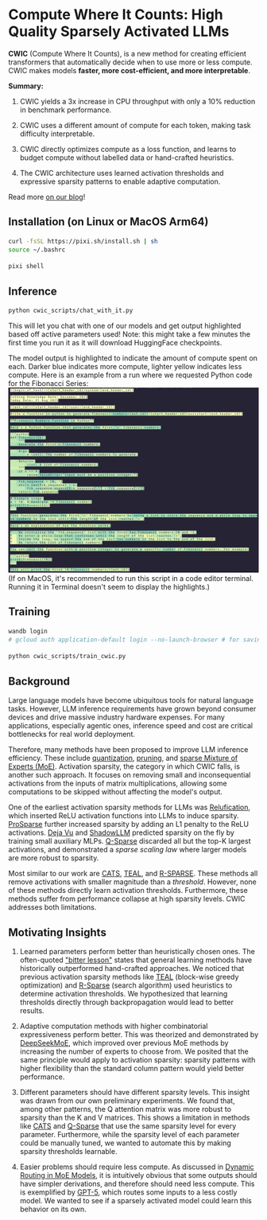 # Compute Where It Counts: High Quality Sparsely Activated LLMs

**CWIC** (Compute Where It Counts), is a new method for creating efficient transformers that automatically decide when to use more or less compute. CWIC makes models **faster, more cost-efficient, and more interpretable**.

**Summary:**

1. CWIC yields a 3x increase in CPU throughput with only a 10% reduction in benchmark performance.

2. CWIC uses a different amount of compute for each token, making task difficulty interpretable.

3. CWIC directly optimizes compute as a loss function, and learns to budget compute without labelled data or hand-crafted heuristics.

4. The CWIC architecture uses learned activation thresholds and expressive sparsity patterns to enable adaptive computation.

Read more [on our blog](https://crystalai.org/blog/2025-08-18-compute-where-it-counts)!

## Installation (on Linux or MacOS Arm64)
```sh
curl -fsSL https://pixi.sh/install.sh | sh
source ~/.bashrc

pixi shell
```

## Inference
```sh
python cwic_scripts/chat_with_it.py
```
This will let you chat with one of our models and get output highlighted based off active parameters used!
Note: this might take a few minutes the first time you run it as it will download HuggingFace checkpoints.

The model output is highlighted to indicate the amount of compute spent on each. Darker blue indicates more compute, lighter yellow indicates less compute. Here is an example from a run where we requested Python code for the Fibonacci Series:
![chat_terminal.png](assets/chat_terminal.png)
(If on MacOS, it's recommended to run this script in a code editor terminal. Running it in Terminal doesn't seem to display the highlights.)

## Training
```sh
wandb login
# gcloud auth application-default login --no-launch-browser # for saving checkpoints to google cloud

python cwic_scripts/train_cwic.py
```

## Background
Large language models have become ubiquitous tools for natural language tasks. However, LLM inference requirements have grown beyond consumer devices and drive massive industry hardware expenses. For many applications, especially agentic ones, inference speed and cost are critical bottlenecks for real world deployment.

Therefore, many methods have been proposed to improve LLM inference efficiency. These include [quantization](https://arxiv.org/abs/2402.16775), [pruning](https://arxiv.org/abs/2305.11627), and [sparse Mixture of Experts (MoE)](https://arxiv.org/abs/1701.06538). Activation sparsity, the category in which CWIC falls, is another such approach. It focuses on removing small and inconsequential activations from the inputs of matrix multiplications, allowing some computations to be skipped without affecting the model's output.

One of the earliest activation sparsity methods for LLMs was [Relufication](https://arxiv.org/abs/2310.04564), which inserted ReLU activation functions into LLMs to induce sparsity. [ProSparse](https://arxiv.org/abs/2402.13516v4) further increased sparsity by adding an L1 penalty to the ReLU activations. [Deja Vu](https://arxiv.org/abs/2310.17157) and [ShadowLLM](https://arxiv.org/abs/2406.16635) predicted sparsity on the fly by training small auxiliary MLPs. [Q-Sparse](https://arxiv.org/abs/2407.10969) discarded all but the top-K largest activations, and demonstrated a *sparse scaling law* where larger models are more robust to sparsity.

Most similar to our work are [CATS](https://arxiv.org/abs/2404.08763), [TEAL](https://www.together.ai/blog/teal-training-free-activation-sparsity-in-large-language-models), and [R-SPARSE](https://arxiv.org/abs/2504.19449). These methods all remove activations with smaller magnitude than a *threshold*. However, none of these methods directly learn activation thresholds. Furthermore, these methods suffer from performance collapse at high sparsity levels. CWIC addresses both limitations.

## Motivating Insights

1. Learned parameters perform better than heuristically chosen ones. The often-quoted ["bitter lesson"](http://www.incompleteideas.net/IncIdeas/BitterLesson.html) states that general learning methods have historically outperformed hand-crafted approaches. We noticed that previous activation sparsity methods like [TEAL](https://www.together.ai/blog/teal-training-free-activation-sparsity-in-large-language-models) (block-wise greedy optimization) and [R-Sparse](https://arxiv.org/abs/2504.19449) (search algorithm) used heuristics to determine activation thresholds. We hypothesized that learning thresholds directly through backpropagation would lead to better results.

2. Adaptive computation methods with higher combinatorial expressiveness perform better. This was theorized and demonstrated by [DeepSeekMoE](https://arxiv.org/abs/2401.06066), which improved over previous MoE methods by increasing the number of experts to choose from. We posited that the same principle would apply to activation sparsity: sparsity patterns with higher flexibility than the standard column pattern would yield better performance.

3. Different parameters should have different sparsity levels. This insight was drawn from our own preliminary experiments. We found that, among other patterns, the Q attention matrix was more robust to sparsity than the K and V matrices. This shows a limitation in methods like [CATS](https://arxiv.org/abs/2404.08763) and [Q-Sparse](https://arxiv.org/abs/2407.10969) that use the same sparsity level for every parameter. Furthermore, while the sparsity level of each parameter could be manually tuned, we wanted to automate this by making sparsity thresholds learnable.

4. Easier problems should require less compute. As discussed in [Dynamic Routing in MoE Models](https://arxiv.org/abs/2403.07652), it is intuitively obvious that some outputs should have simpler derivations, and therefore should need less compute. This is exemplified by [GPT-5](https://openai.com/index/introducing-gpt-5/), which routes some inputs to a less costly model. We wanted to see if a sparsely activated model could learn this behavior on its own.

